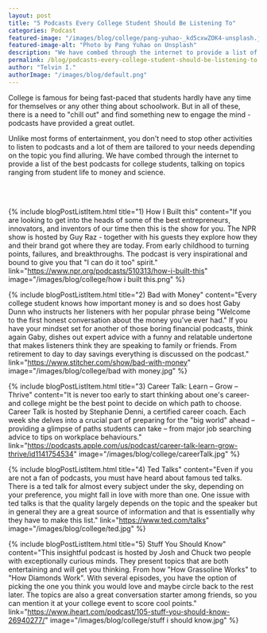 ```yaml
---
layout: post
title: "5 Podcasts Every College Student Should Be Listening To"
categories: Podcast
featured-image: "/images/blog/college/pang-yuhao-_kd5cxwZOK4-unsplash.jpg"
featured-image-alt: "Photo by Pang Yuhao on Unsplash"
description: "We have combed through the internet to provide a list of the best podcasts for college students, talking on topics ranging from student life to money and science"
permalink: /blog/podcasts-every-college-student-should-be-listening-to
author: "Telvin I."
authorImage: "/images/blog/default.png"
---
```


<p>College is famous for being fast-paced that students hardly have any time for themselves or any other thing about schoolwork. But in all of these, there is a need to "chill out" and find something new to engage the mind  - podcasts have provided a great outlet.</p>

<p>Unlike most forms of entertainment, you don't need to stop other activities to listen to podcasts and a lot of them are tailored to your needs depending on the topic you find alluring. We have combed through the internet to provide a list of the best podcasts for college students, talking on topics ranging from student life to money and science.
</p>

<br><br>

{% include blogPostListItem.html
  title="1) How I Built this"
  content="If you are looking to get into the heads of some of the best entrepreneurs, innovators, and inventors of our time then this is the show for you. The NPR show is hosted by Guy Raz - together with his guests they explore how they and their brand got where they are today. From early childhood to turning points, failures, and breakthroughs. The podcast is very inspirational and bound to give you that \"I can do it too\" spirit."
  link="https://www.npr.org/podcasts/510313/how-i-built-this"
  image="/images/blog/college/how i built this.png"
%}

{% include blogPostListItem.html
  title="2) Bad with Money"
  content="Every college student knows how important money is and so does host Gaby Dunn who instructs her listeners with her popular phrase being \"Welcome to the first honest conversation about the money you've ever had.\" If you have your mindset set for another of those boring financial podcasts, think again Gaby, dishes out expert advice with a funny and relatable undertone that makes listeners think they are speaking to family or friends. From retirement to day to day savings everything is discussed on the podcast."
  link="https://www.stitcher.com/show/bad-with-money"
  image="/images/blog/college/bad with money.jpg"
%}

{% include blogPostListItem.html
  title="3) Career Talk: Learn – Grow – Thrive"
  content="It is never too early to start thinking about one's career- and college might be the best point to decide on which path to choose. Career Talk is hosted by Stephanie Denni, a certified career coach. Each week she delves into a crucial part of preparing for the \"big world\" ahead – providing a glimpse of paths students can take – from major job searching advice to tips on workplace behaviours."
  link="https://podcasts.apple.com/us/podcast/career-talk-learn-grow-thrive/id1141754534"
  image="/images/blog/college/careerTalk.jpg"
%}

{% include blogPostListItem.html
  title="4) Ted Talks"
  content="Even if you are not a fan of podcasts, you must have heard about famous ted talks. There is a ted talk for almost every subject under the sky, depending on your preference, you might fall in love with more than one. One issue with ted talks is that the quality largely depends on the topic and the speaker but in general they are a great source of information and that is essentially why they have to make this list."
  link="https://www.ted.com/talks"
  image="/images/blog/college/ted.jpg"
%}

{% include blogPostListItem.html
  title="5) Stuff You Should Know"
  content="This insightful podcast is hosted by Josh and Chuck two people with exceptionally curious minds. They present topics that are both entertaining and will get you thinking. From how \"How Grassoline Works\" to \"How Diamonds Work\". With several episodes, you have the option of picking the one you think you would love and maybe circle back to the rest later. The topics are also a great conversation starter among friends, so you can mention it at your college event to score cool points."
  link="https://www.iheart.com/podcast/105-stuff-you-should-know-26940277/"
  image="/images/blog/college/stuff i should know.jpg"
%}
